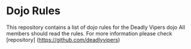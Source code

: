 Dojo Rules
==========

This repository contains a list of dojo rules for the Deadly Vipers dojo
All members should read the rules. For more information please check [repository] (https://github.com/deadlyvipers)
